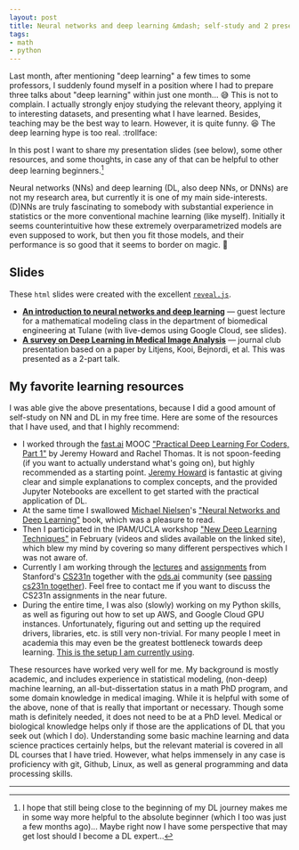 ```yaml
---
layout: post
title: Neural networks and deep learning &mdash; self-study and 2 presentations
tags:
- math
- python
---
```


Last month, after mentioning "deep learning" a few times to some professors, I suddenly found myself in a position where I had to prepare three talks about "deep learning" within just one month... :sweat_smile:
This is not to complain. I actually strongly enjoy studying the relevant theory, applying it to interesting datasets, and presenting what I have learned.
Besides, teaching may be the best way to learn.
However, it is quite funny. :laughing:
The deep learning hype is too real. :trollface:

In this post I want to share my presentation slides (see below), some other resources, and some thoughts, in case any of that can be helpful to other deep learning beginners.[^1]

Neural networks (NNs) and deep learning (DL, also deep NNs, or DNNs) are not my research area, but currently it is one of my main side-interests.
(D)NNs are truly fascinating to somebody with substantial experience in statistics or the more conventional machine learning (like myself). Initially it seems counterintuitive how these extremely overparametrized models are even supposed to work, but then you fit those models, and their performance is so good that it seems to border on magic. :crystal_ball:

## Slides

These `html` slides were created with the excellent [`reveal.js`](https://github.com/hakimel/reveal.js/).

* [__An introduction to neural networks and deep learning__](http://www.alexejgossmann.com/reveal.js/20180426-Math-Modeling-Guest-Lecture.html) &mdash; guest lecture for a mathematical modeling class in the department of biomedical engineering at Tulane (with live-demos using Google Cloud, see slides).
* [__A survey on Deep Learning in Medical Image Analysis__](http://www.alexejgossmann.com/reveal.js/20180411-Journal-Club.html) &mdash; journal club presentation based on a paper by Litjens, Kooi, Bejnordi, et al. This was presented as a 2-part talk.

## My favorite learning resources

I was able give the above presentations, because I did a good amount of self-study on NN and DL in my free time. Here are some of the resources that I have used, and that I highly recommend:

* I worked through the [fast.ai](http://www.fast.ai/) MOOC ["Practical Deep Learning For Coders, Part 1"](http://course.fast.ai/) by Jeremy Howard and Rachel Thomas. It is not spoon-feeding (if you want to actually understand what's going on), but highly recommended as a starting point. [Jeremy Howard](https://en.wikipedia.org/wiki/Jeremy_Howard_(entrepreneur)) is fantastic at giving clear and simple explanations to complex concepts, and the provided Jupyter Notebooks are excellent to get started with the practical application of DL.
* At the same time I swallowed [Michael Nielsen](https://en.wikipedia.org/wiki/Michael_Nielsen)'s ["Neural Networks and Deep Learning"](http://neuralnetworksanddeeplearning.com/) book, which was a pleasure to read.
* Then I participated in the IPAM/UCLA workshop ["New Deep Learning Techniques"](https://www.ipam.ucla.edu/programs/workshops/new-deep-learning-techniques/?tab=schedule) in February (videos and slides available on the linked site), which blew my mind by covering so many different perspectives which I was not aware of.
* Currently I am working through the [lectures](https://www.youtube.com/playlist?list=PL3FW7Lu3i5JvHM8ljYj-zLfQRF3EO8sYv) and [assignments](https://cs231n.github.io/) from Stanford's [CS231n](https://cs231n.github.io/) together with the [ods.ai](http://ods.ai/) community (see [passing cs231n together](https://github.com/Yorko/mlcourse_open/wiki/Passing-cs231n-together)). Feel free to contact me if you want to discuss the CS231n assignments in the near future.
* During the entire time, I was also (slowly) working on my Python skills, as well as figuring out how to set up AWS, and Google Cloud GPU instances. Unfortunately, figuring out and setting up the required drivers, libraries, etc. is still very non-trivial. For many people I meet in academia this may even be the greatest bottleneck towards deep learning. [This is the setup I am currently using](https://github.com/agisga/coding_notes/blob/master/google_cloud.md).

These resources have worked very well for me. My background is mostly academic, and includes experience in statistical modeling, (non-deep) machine learning, an all-but-dissertation status in a math PhD program, and some domain knowledge in medical imaging.
While it is helpful with some of the above, none of that is really that important or necessary.
Though some math is definitely needed, it does not need to be at a PhD level.
Medical or biological knowledge helps only if those are the applications of DL that you seek out (which I do).
Understanding some basic machine learning and data science practices certainly helps, but the relevant material is covered in all DL courses that I have tried.
However, what helps immensely in any case is proficiency with git, Github, Linux, as well as general programming and data processing skills.

--------------------------------

[^1]: I hope that still being close to the beginning of my DL journey makes me in some way more helpful to the absolute beginner (which I too was just a few months ago)... Maybe right now I have some perspective that may get lost should I become a DL expert...
